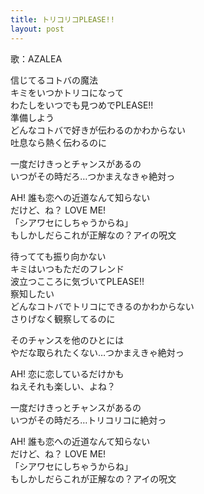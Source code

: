 ```yaml
---
title: トリコリコPLEASE!!
layout: post
---
```

歌：AZALEA

<p><a class="hanamaru">信じてるコトバの魔法<br />
キミをいつかトリコになって<br />
わたしをいつでも見つめでPLEASE!!</a><br />
<a class="dia">準備しよう<br />
どんなコトバで好きが伝わるのかわからない<br />
吐息なら熱く伝わるのに</a></p>

<p><a class="kanan">一度だけきっとチャンスがあるの<br />
いつがその時だろ…つかまえなきゃ絶対っ</a></p>

<p>AH! 誰も恋への近道なんて知らない<br />
だけど、ね？ LOVE ME!<br />
「シアワセにしちゃうからね」<br />
もしかしだらこれが正解なの？アイの呪文</p>

<p><a class="kanan">待ってても振り向かない<br />
キミはいつもただのフレンド<br />
波立つこころに気づいてPLEASE!!</a><br />
<a class="dia">察知したい<br />
どんなコトバでトリコにできるのかわからない<br />
さりげなく観察してるのに</a></p>

<p><a class="hanamaru">そのチャンスを他のひとには<br />
やだな取られたくない…つかまえきゃ絶対っ</a></p>

<p>AH! 恋に恋しているだけかも<br />
ねえそれも楽しい、よね？</p>

<p><a class="dia">一度だけきっとチャンスがあるの<br />
いつがその時だろ…トリコリコに絶対っ</a></p>

<p>AH! 誰も恋への近道なんて知らない<br />
だけど、ね？ LOVE ME!<br />
「シアワセにしちゃうからね」<br />
もしかしだらこれが正解なの？アイの呪文</p>